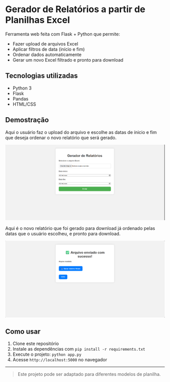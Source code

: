 # Gerador de Relatórios a partir de Planilhas Excel

Ferramenta web feita com Flask + Python que permite:

- Fazer upload de arquivos Excel  
- Aplicar filtros de data (início e fim)  
- Ordenar dados automaticamente  
- Gerar um novo Excel filtrado e pronto para download

## Tecnologias utilizadas
- Python 3
- Flask
- Pandas
- HTML/CSS

## Demostração
Aqui o usuário faz o upload do arquivo e escolhe as datas de ínicio e fim que deseja ordenar o novo relatório que será gerado.

![Tela inicial](imgs/Tela_inicial.png)

Aqui é o novo relatório que foi gerado para download já ordenado pelas datas que o usuário escolheu, e pronto para download.

![Tela relatório filtrado](imgs/Tela_relatorio_filtrado.png)

## Como usar

1. Clone este repositório
2. Instale as dependências com `pip install -r requirements.txt`
3. Execute o projeto: `python app.py`
4. Acesse `http://localhost:5000` no navegador

---
> Este projeto pode ser adaptado para diferentes modelos de planilha.
